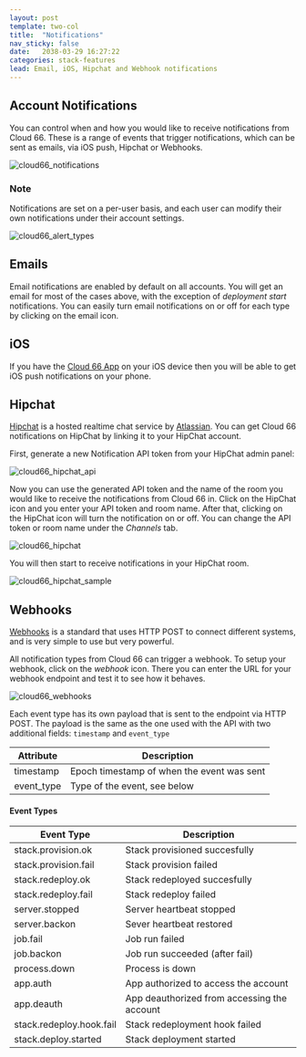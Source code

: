 ```yaml
---
layout: post
template: two-col
title:  "Notifications"
nav_sticky: false
date:   2038-03-29 16:27:22
categories: stack-features
lead: Email, iOS, Hipchat and Webhook notifications
---
```


## Account Notifications
You can control when and how you would like to receive notifications from Cloud 66. These is a range of events that trigger notifications, which can be sent as emails, via iOS push, Hipchat or Webhooks.

![cloud66_notifications](http://cdn.cloud66.com/images/help/notifications_menu_item.png)

<div class="notice">
	<h3>Note</h3>
	<p>Notifications are set on a per-user basis, and each user can modify their own notifications under their account settings.</p>
</div>

![cloud66_alert_types](http://cdn.cloud66.com/images/help/notifications_list.png)

## Emails
Email notifications are enabled by default on all accounts. You will get an email for most of the cases above, with the exception of <i>deployment start</i> notifications. You can easily turn email notifications on or off for each type by clicking on the email icon.

## iOS
If you have the [Cloud 66 App](https://itunes.apple.com/us/app/cloud-66/id642299804?mt=8&uo=4) on your iOS device then you will be able to get iOS push notifications on your phone.

## Hipchat
[Hipchat](http://hipchat.com/) is a hosted realtime chat service by [Atlassian](https://www.atlassian.com/). You can get Cloud 66 notifications on HipChat by linking it to your HipChat account.

First, generate a new Notification API token from your HipChat admin panel:

![cloud66_hipchat_api](http://cdn.cloud66.com/images/help/cloud66_hipchat_link.png)

Now you can use the generated API token and the name of the room you would like to receive the notifications from Cloud 66 in. Click on the HipChat icon and you enter your API token and room name. After that, clicking on the HipChat icon will turn the notification on or off. You can change the API token or room name under the <i>Channels</i> tab.

![cloud66_hipchat](http://cdn.cloud66.com/images/help/cloud66_hipchat.png)

You will then start to receive notifications in your HipChat room.

![cloud66_hipchat_sample](http://cdn.cloud66.com/images/help/cloud66_hipchat_screenshot.png)

## Webhooks
[Webhooks](http://www.webhooks.org/) is a standard that uses HTTP POST to connect different systems, and is very simple to use but very powerful.

All notification types from Cloud 66 can trigger a webhook. To setup your webhook, click on the <i>webhook</i> icon. There you can enter the URL for your webhook endpoint and test it to see how it behaves.

![cloud66_webhooks](http://cdn.cloud66.com/images/help/cloud66_webhooks.png)

Each event type has its own payload that is sent to the endpoint via HTTP POST. The payload is the same as the one used with the API with two additional fields: `timestamp` and `event_type`

<table class='table table-bordered table-striped'>
	<thead>
		<tr>
			<th>Attribute</th>
			<th>Description</th>
		</tr>
	</thead>
	<tbody>
		<tr>
			<td>timestamp</td>
			<td>Epoch timestamp of when the event was sent</td>
		</tr>
		<tr>
			<td>event_type</td>
			<td>Type of the event, see below</td>
		</tr>
	</tbody>
</table>

#### Event Types

<table class='table table-bordered table-striped'>
	<thead></tr>
		<tr>
			<th>Event Type</th>
			<th>Description</th>
		</tr>
	</thead>
	<tbody>
		<tr><td>stack.provision.ok</td><td>Stack provisioned succesfully</td></tr>
		<tr><td>stack.provision.fail</td><td>Stack provision failed</td></tr>
		<tr><td>stack.redeploy.ok</td><td>Stack redeployed succesfully</td></tr>
		<tr><td>stack.redeploy.fail</td><td>Stack redeploy failed</td></tr>
		<tr><td>server.stopped</td><td>Server heartbeat stopped</td></tr>
		<tr><td>server.backon</td><td>Sever heartbeat restored</td></tr>
		<tr><td>job.fail</td><td>Job run failed</td></tr>
		<tr><td>job.backon</td><td>Job run succeeded (after fail)</td></tr>
		<tr><td>process.down</td><td>Process is down</td></tr>
		<tr><td>app.auth</td><td>App authorized to access the account</td></tr>
		<tr><td>app.deauth</td><td>App deauthorized from accessing the account</td></tr>
		<tr><td>stack.redeploy.hook.fail</td><td>Stack redeployment hook failed</td></tr>
		<tr><td>stack.deploy.started</td><td>Stack deployment started</td></tr>
	</tbody>
</table>